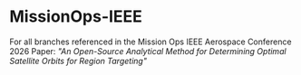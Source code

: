 # MissionOps-IEEE
For all branches referenced in the Mission Ops IEEE Aerospace Conference 2026 Paper: 
_"An Open-Source Analytical Method for Determining Optimal Satellite Orbits for Region Targeting"_
